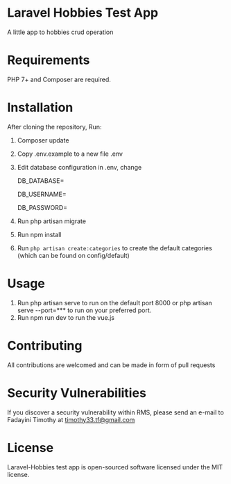 # Laravel Hobbies Test App
A little app to hobbies crud operation
# Requirements
PHP 7+ and Composer are required.

# Installation
After cloning the repository, Run:
1. Composer update
2. Copy .env.example to a new file .env
3. Edit database configuration in .env, change

   	DB_DATABASE=

	DB_USERNAME=
    	
	DB_PASSWORD=

4. Run php artisan migrate
6. Run npm install
7. Run `php artisan create:categories` to create the default categories (which can be found on config/default)

# Usage
1. Run php artisan serve to run on the default port 8000 or php artisan serve --port=*** to run on your preferred port.
2. Run npm run dev to run the vue.js

# Contributing
All contributions are welcomed and can be made in form of pull requests

# Security Vulnerabilities
If you discover a security vulnerability within RMS, please send an e-mail to Fadayini Timothy at timothy33.tf@gmail.com 

# License
Laravel-Hobbies test app is open-sourced software licensed under the MIT license.


